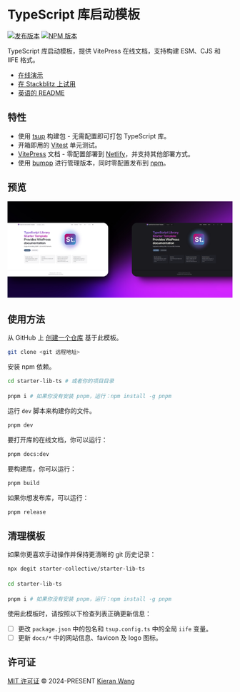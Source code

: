 # TypeScript 库启动模板

[![发布版本](https://img.shields.io/github/v/release/starter-collective/starter-lib-ts?style=flat&label=released&color=%2309090b)](https://github.com/starter-collective/starter-lib-ts/releases)
[![NPM 版本](https://img.shields.io/npm/v/starter-lib-ts?style=flat&label=npm&color=09090b)](https://www.npmjs.com/package/starter-lib-ts)

TypeScript 库启动模板，提供 VitePress 在线文档，支持构建 ESM、CJS 和 IIFE 格式。

- [在线演示](https://starter-lib-ts.netlify.app/)
- [在 Stackblitz 上试用](https://stackblitz.com/github/starter-collective/starter-lib-ts)
- [英语的 README](./README.md)

## 特性

- 使用 [tsup](https://tsup.egoist.dev/) 构建包 - 无需配置即可打包 TypeScript 库。
- 开箱即用的 [Vitest](https://github.com/vitest-dev/vitest) 单元测试。
- [VitePress](https://vitepress.dev/) 文档 - 零配置部署到 [Netlify](https://app.netlify.com/)，并支持其他部署方式。
- 使用 [bumpp](https://github.com/antfu-collective/bumpp) 进行管理版本，同时零配置发布到 [npm](https://www.npmjs.com)。

## 预览

[![预览图片](https://github.com/starter-collective/.github/blob/main/preview/starter-lib-ts.png)](https://starter-lib-ts.netlify.app/)

## 使用方法

从 GitHub 上 [创建一个仓库](https://github.com/starter-collective/starter-lib-ts/generate) 基于此模板。

```bash
git clone <git 远程地址>
```

安装 npm 依赖。

```bash
cd starter-lib-ts # 或者你的项目目录

pnpm i # 如果你没有安装 pnpm，运行：npm install -g pnpm
```

运行 `dev` 脚本来构建你的文件。

```bash
pnpm dev
```

要打开库的在线文档，你可以运行：

```bash
pnpm docs:dev
```

要构建库，你可以运行：

```bash
pnpm build
```

如果你想发布库，可以运行：

```bash
pnpm release
```

## 清理模板

如果你更喜欢手动操作并保持更清晰的 git 历史记录：

```bash
npx degit starter-collective/starter-lib-ts

cd starter-lib-ts

pnpm i # 如果你没有安装 pnpm，运行：npm install -g pnpm
```

使用此模板时，请按照以下检查列表正确更新信息：

- [ ] 更改 `package.json` 中的包名和 `tsup.config.ts` 中的全局 `iife` 变量。
- [ ] 更新 `docs/*` 中的网站信息、favicon 及 logo 图标。

## 许可证

[MIT 许可证](./LICENSE) © 2024-PRESENT [Kieran Wang](https://github.com/kieranwv/)
